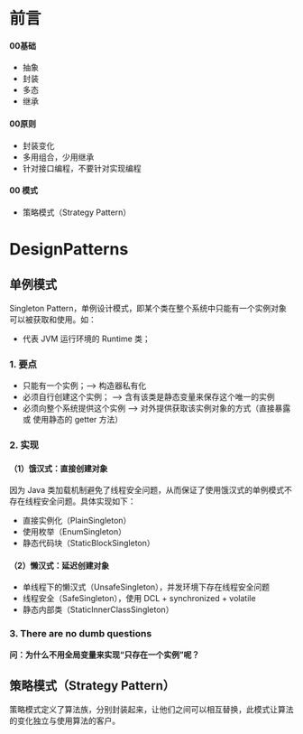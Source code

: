 # 前言

#### 00基础

- 抽象
- 封装
- 多态
- 继承

#### 00原则

- 封装变化
- 多用组合，少用继承
- 针对接口编程，不要针对实现编程

#### 00 模式

- 策略模式（Strategy Pattern）

# DesignPatterns

## 单例模式

Singleton Pattern，单例设计模式，即某个类在整个系统中只能有一个实例对象可以被获取和使用。如：

- 代表 JVM 运行环境的 Runtime 类；

### 1. 要点

- 只能有一个实例；--> 构造器私有化
- 必须自行创建这个实例； --> 含有该类是静态变量来保存这个唯一的实例
- 必须向整个系统提供这个实例 --> 对外提供获取该实例对象的方式（直接暴露 或 使用静态的 getter 方法）

### 2. 实现

#### （1）饿汉式：直接创建对象

因为 Java 类加载机制避免了线程安全问题，从而保证了使用饿汉式的单例模式不存在线程安全问题。具体实现如下：

- 直接实例化（PlainSingleton）
- 使用枚举（EnumSingleton）
- 静态代码块（StaticBlockSingleton）

#### （2）懒汉式：延迟创建对象

- 单线程下的懒汉式（UnsafeSingleton），并发环境下存在线程安全问题
- 线程安全（SafeSingleton），使用 DCL + synchronized + volatile
- 静态内部类（StaticInnerClassSingleton）

### 3. There are no dumb questions

**问：为什么不用全局变量来实现“只存在一个实例”呢？**

## 策略模式（Strategy Pattern）

策略模式定义了算法族，分别封装起来，让他们之间可以相互替换，此模式让算法的变化独立与使用算法的客户。